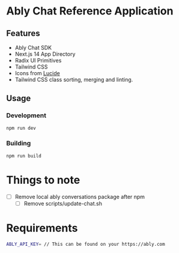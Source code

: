 # Ably Chat Reference Application

## Features

- Ably Chat SDK
- Next.js 14 App Directory
- Radix UI Primitives
- Tailwind CSS
- Icons from [Lucide](https://lucide.dev)
- Tailwind CSS class sorting, merging and linting.

## Usage

### Development

```bash
npm run dev
```

### Building

```bash
npm run build
```

# Things to note

- [ ] Remove local ably conversations package after npm
  - [ ] Remove scripts/update-chat.sh

# Requirements

```bash
ABLY_API_KEY= // This can be found on your https://ably.com
```
